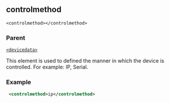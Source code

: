 ## controlmethod

`<controlmethod></controlmethod>`


### Parent

[`<devicedata>`][1]


This element is used to defined the manner in which the device is controlled. For example: IP, Serial.


### Example

```xml
 <controlmethod>ip</controlmethod>
```





[1]:	https://snap-one.github.io/docs-driverworks-xml/#devicedata
